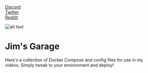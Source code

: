[Discord](https://discord.gg/qW5vEBekz5) <br>
[Twitter](https://twitter.com/jimsgarage_) <br>
[Reddit](https://www.reddit.com/user/Jims-Garage)

![alt text](<https://github.com/JamesTurland/JimsGarage/blob/main/Logo/Jim'sGarage-1(2).png?raw=true>)

# Jim's Garage

Here's a collection of Docker Compose and config files for use in my videos. Simply tweak to your environment and
deploy!
